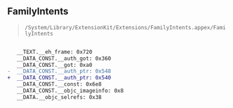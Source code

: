 ## FamilyIntents

> `/System/Library/ExtensionKit/Extensions/FamilyIntents.appex/FamilyIntents`

```diff

   __TEXT.__eh_frame: 0x720
   __DATA_CONST.__auth_got: 0x360
   __DATA_CONST.__got: 0xa0
-  __DATA_CONST.__auth_ptr: 0x548
+  __DATA_CONST.__auth_ptr: 0x540
   __DATA_CONST.__const: 0x6e8
   __DATA_CONST.__objc_imageinfo: 0x8
   __DATA.__objc_selrefs: 0x38

```
